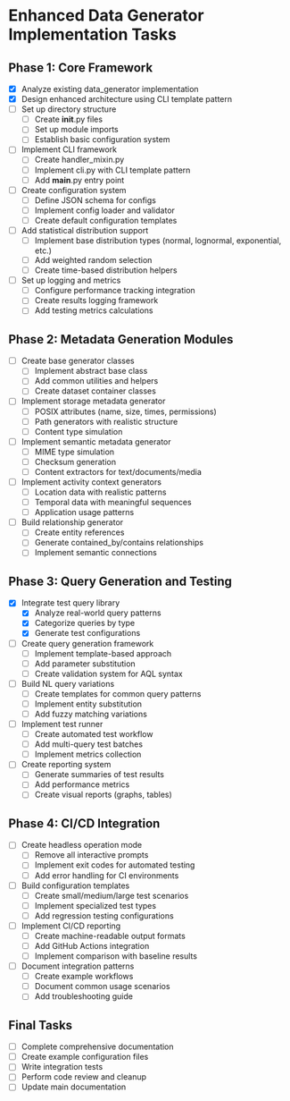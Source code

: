 # Enhanced Data Generator Implementation Tasks

## Phase 1: Core Framework

- [x] Analyze existing data_generator implementation
- [x] Design enhanced architecture using CLI template pattern
- [ ] Set up directory structure
  - [ ] Create __init__.py files
  - [ ] Set up module imports
  - [ ] Establish basic configuration system
- [ ] Implement CLI framework
  - [ ] Create handler_mixin.py
  - [ ] Implement cli.py with CLI template pattern
  - [ ] Add __main__.py entry point
- [ ] Create configuration system
  - [ ] Define JSON schema for configs
  - [ ] Implement config loader and validator
  - [ ] Create default configuration templates
- [ ] Add statistical distribution support
  - [ ] Implement base distribution types (normal, lognormal, exponential, etc.)
  - [ ] Add weighted random selection
  - [ ] Create time-based distribution helpers
- [ ] Set up logging and metrics
  - [ ] Configure performance tracking integration
  - [ ] Create results logging framework
  - [ ] Add testing metrics calculations

## Phase 2: Metadata Generation Modules

- [ ] Create base generator classes
  - [ ] Implement abstract base class
  - [ ] Add common utilities and helpers
  - [ ] Create dataset container classes
- [ ] Implement storage metadata generator
  - [ ] POSIX attributes (name, size, times, permissions)
  - [ ] Path generators with realistic structure
  - [ ] Content type simulation
- [ ] Implement semantic metadata generator
  - [ ] MIME type simulation
  - [ ] Checksum generation
  - [ ] Content extractors for text/documents/media
- [ ] Implement activity context generators
  - [ ] Location data with realistic patterns
  - [ ] Temporal data with meaningful sequences
  - [ ] Application usage patterns
- [ ] Build relationship generator
  - [ ] Create entity references
  - [ ] Generate contained_by/contains relationships
  - [ ] Implement semantic connections

## Phase 3: Query Generation and Testing

- [x] Integrate test query library
  - [x] Analyze real-world query patterns
  - [x] Categorize queries by type
  - [x] Generate test configurations
- [ ] Create query generation framework
  - [ ] Implement template-based approach
  - [ ] Add parameter substitution
  - [ ] Create validation system for AQL syntax
- [ ] Build NL query variations
  - [ ] Create templates for common query patterns
  - [ ] Implement entity substitution
  - [ ] Add fuzzy matching variations
- [ ] Implement test runner
  - [ ] Create automated test workflow
  - [ ] Add multi-query test batches
  - [ ] Implement metrics collection
- [ ] Create reporting system
  - [ ] Generate summaries of test results
  - [ ] Add performance metrics
  - [ ] Create visual reports (graphs, tables)

## Phase 4: CI/CD Integration

- [ ] Create headless operation mode
  - [ ] Remove all interactive prompts
  - [ ] Implement exit codes for automated testing
  - [ ] Add error handling for CI environments
- [ ] Build configuration templates
  - [ ] Create small/medium/large test scenarios
  - [ ] Implement specialized test types
  - [ ] Add regression testing configurations
- [ ] Implement CI/CD reporting
  - [ ] Create machine-readable output formats
  - [ ] Add GitHub Actions integration
  - [ ] Implement comparison with baseline results
- [ ] Document integration patterns
  - [ ] Create example workflows
  - [ ] Document common usage scenarios
  - [ ] Add troubleshooting guide

## Final Tasks

- [ ] Complete comprehensive documentation
- [ ] Create example configuration files
- [ ] Write integration tests
- [ ] Perform code review and cleanup
- [ ] Update main documentation
